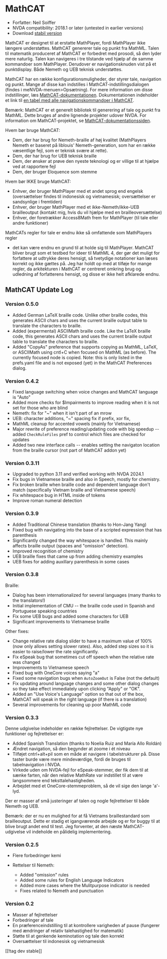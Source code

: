 # MathCAT #

* Forfatter: Neil Soiffer
* NVDA compatibility: 2018.1 or later (untested in earlier versions)
* Download [stabil version][1]

MathCAT er designet til at erstatte MathPlayer, fordi MathPlayer ikke
længere understøttes. MathCAT genererer tale og punkt fra MathML. Talen til
matematik produceret af MathCAT er forbedret med prosodi, så den lyder mere
naturlig. Talen kan navigeres i tre tilstande ved hjælp af de samme
kommandoer som MathPlayer. Derudover er navigationsknuden vist på et
punktdisplay. Både Nemeth og UEB teknisk understøttes.

MathCAT har en række konfigurationsmuligheder, der styrer tale, navigation
og punkt. Mange af disse kan indstilles i MathCAT-indstillingsdialogen
(findes i meNVDA-menuen>Opsætning). For mere information om disse
indstillinger, læs
[MathCAT-dokumentationen](https://nsoiffer.github.io/MathCAT/users.html).
Dokumentationen indeholder et link til [en tabel med alle
navigationskommandoer i
MathCAT](https://nsoiffer.github.io/MathCAT/nav-commands.html).

Bemærk: MathCAT er et generelt bibliotek til generering af tale og punkt fra
MathML. Dette bruges af andre lignende projekter udover NVDA. For
information om MathCAT-projektet, se
[MathCAT-dokumentationssiden](https://nsoiffer.github.io/MathCAT).


Hvem bør bruge MathCAT:

* Dem, der har brug for Nemeth-braille af høj kvalitet (MathPlayers Nemeth
  er baseret på liblouis' Nemeth-generation, som har en række væsentlige
  fejl, som er teknisk svære at rette).
* Dem, der har brug for UEB teknisk braille
* Dem, der ønsker at prøve den nyeste teknologi og er villige til at hjælpe
  ved at rapportere fejl
* Dem, der bruger Eloquence som stemme

Hvem bør IKKE bruge MathCAT:

* Enhver, der bruger MathPlayer med et andet sprog end engelsk
  (oversættelser findes til indonesisk og vietnamesisk; oversættelser er
  sandsynlige i fremtiden)
* Enhver, der bruger MathPlayer med et ikke-Nemeth/ikke-UEB brailleoutput
  (kontakt mig, hvis du vil hjælpe med en brailleoversættelse)
* Enhver, der foretrækker Access8Math frem for MathPlayer (til tale eller
  andre funktioner)

MathCATs regler for tale er endnu ikke så omfattende som MathPlayers regler
- det kan være endnu en grund til at holde sig til MathPlayer. MathCAT
bliver brugt som et testbed for ideer til MathML 4, der gør det muligt for
forfattere at udtrykke deres hensigt, så tvetydige notationer kan læses
korrekt og ikke gættes på. Jeg har holdt op med at tilføje for mange regler,
da arkitekturen i MathCAT er centreret omkring brug og udledning af
forfatterens hensigt, og disse er ikke helt afklarede endnu.

## MathCAT Update Log

### Version 0.5.0
* Added German LaTeX braille code. Unlike other braille codes, this
  generates ASCII chars and uses the current braille output table to
  translate the characters to braille.
* Added (expermental) ASCIIMath braille code. Like the LaTeX braille code,
  this generates ASCII chars and uses the current braille output table to
  translate the characters to braille.
* Added "CopyAs" preference that supports copying as MathML, LaTeX, or
  ASCIIMath using cntl+C when focused on MathML (as before). The currently
  focused node is copied. Note: this is only listed in the prefs.yaml file
  and is not exposed (yet) in the MathCAT Preferences dialog.

### Version 0.4.2
* Fixed language switching when voice changes and MathCAT language is "Auto"
* Added more checks for $Impairments to improve reading when it is not set
  for those who are blind
* Nemeth: fix for "~" when it isn't part of an mrow
* UEB: character additions, "~" spacing fix if prefix, xor fix,
* MathML cleanup for accented vowels (mainly for Vietnamese)
* Major rewrite of preference reading/updating code with big speedup --
  added `CheckRuleFiles` pref to control which files are checked for updates
* Added two new interface calls -- enables setting the navigaton location
  from the braille cursor (not part of MathCAT addon yet)

### Version 0.3.11
* Upgraded to python 3.11 and verified working with NVDA 2024.1
* Fix bugs in Vietnamese braille and also in Speech, mostly for chemistry.
* Fix broken braille when braille code and dependent language don't match
  (specifically Vietnam braille and Vietnamese speech)
* Fix whitespace bug in HTML inside of tokens
* Improve roman numeral detection

### Version 0.3.9
* Added Traditional Chinese translation (thanks to Hon-Jang Yang)
* Fixed bug with navigating into the base of a scripted expression that has
  parenthesis
* Significantly changed the way whitespace is handled. This mainly affects
  braille output (spaces and "omission" detection).
* Improved recognition of chemistry
* UEB braille fixes that came up from adding chemistry examples
* UEB fixes for adding auxillary parenthesis in some cases

### Version 0.3.8
Braille:

* Dialog has been internationalized for several languages (many thanks to
  the translators!)
* Initial implementation of CMU -- the braille code used in Spanish and
  Portuguese speaking countries
* Fix some UEB bugs and added some characters for UEB
* Significant improvements to Vietnamese braille

Other fixes:

* Change relative rate dialog slider to have a maximum value of 100% (now
  only allows setting slower rates). Also, added step sizes so it is easier
  to raise/lower the rate significantly.
* Fix eSpeak bug that sometimes cut off speech when the relative rate was
  changed
* Improvements to Vietnamese speech
* Fixed bug with OneCore voices saying "a"
* Fixed some navigation bugs when `AutoZoomOut` is False (not the default)
* Fix updating around language changes and some other dialog changes so they
  take effect immediately upon clicking "Apply" or "OK".
* Added an "Use Voice's Language" option so that out of the box, MathCAT
  will speak in the right language (if there is a translation)
* Several improvements for cleaning up poor MathML code

### Version 0.3.3
Denne udgivelse indeholder en række fejlrettelser. De vigtigste nye
funktioner og fejlrettelser er:

* Added Spanish Translation (thanks to Noelia Ruiz and María Allo Roldán)
* Ændret navigation, så den begynder at zoome i ét niveau
* Tilføjet cntrl+alt+pil som en måde at navigere i tabelstrukturer på. Disse
  taster burde være mere mindeværdige, fordi de bruges til tabelnavigation i
  NVDA.
* Virkede uden om NVDA-fejl for eSpeak-stemmer, der fik dem til at sænke
  farten, når den relative MathRate var indstillet til at være langsommere
  end teksttalehastigheden.
* Arbejdet med et OneCore-stemmeproblem, så de vil sige den lange 'a'-lyd.

Der er masser af små justeringer af talen og nogle fejlrettelser til både
Nemeth og UEB.

Bemærk: der er nu en mulighed for at få Vietnams braillestandard som
brailleoutput. Dette er stadig et igangværende arbejde og er for buggy til
at blive brugt andet end til test. Jeg forventer, at den næste
MathCAT-udgivelse vil indeholde en pålidelig implementering.

### Version 0.2.5
* Flere forbedringer kemi
* Rettelser til Nemeth:

	* Added "omission" rules
	* Added some rules for English Language Indicators
	* Added more cases where the Mulitpurpose indicator is needed
	* Fixes related to Nemeth and punctuation

### Version 0.2
* Masser af fejlrettelser
* Forbedringer af tale
* En præferenceindstilling til at kontrollere varigheden af pause (fungerer
  med ændringer af relativ talehastighed for matematik)
* Støtte til at genkende keminotation og tale den korrekt
* Oversættelser til indonesisk og vietnamesisk

[[!tag dev stable]]

[1]: https://www.nvaccess.org/addonStore/legacy?file=mathcat
